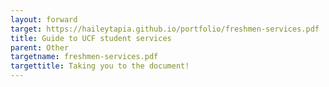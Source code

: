 ```yaml
---
layout: forward
target: https://haileytapia.github.io/portfolio/freshmen-services.pdf
title: Guide to UCF student services
parent: Other
targetname: freshmen-services.pdf
targettitle: Taking you to the document!
---
```

